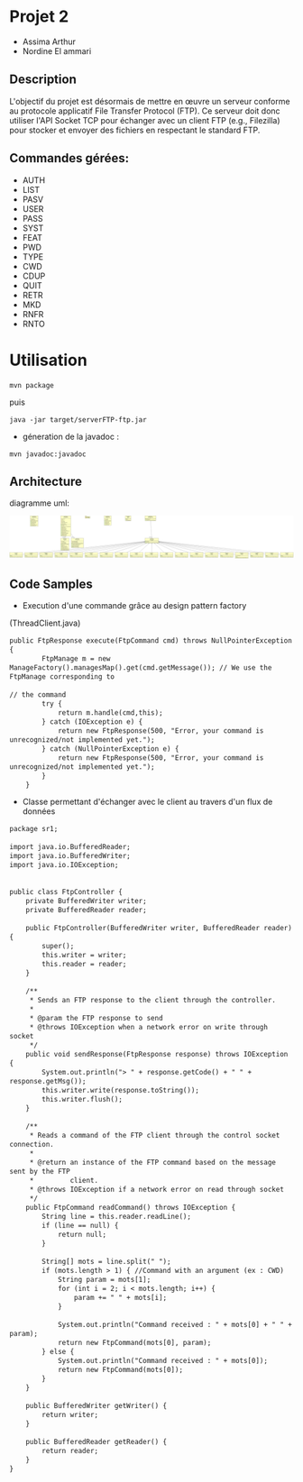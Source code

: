 # Projet 2

- Assima Arthur
- Nordine El ammari

## Description 

L'objectif du projet est désormais de mettre en œuvre un serveur conforme au protocole applicatif File Transfer Protocol (FTP). Ce serveur doit donc utiliser l'API Socket TCP pour échanger avec un client FTP (e.g., Filezilla) pour stocker et envoyer des fichiers en respectant le standard FTP.

## Commandes gérées:

- AUTH
- LIST
- PASV
- USER
- PASS
- SYST
- FEAT
- PWD
- TYPE 
- CWD
- CDUP
- QUIT
- RETR
- MKD
- RNFR
- RNTO

# Utilisation 

```code
mvn package
```

puis

```code
java -jar target/serverFTP-ftp.jar
```

- géneration de la javadoc :

```code
mvn javadoc:javadoc
```

## Architecture

diagramme uml:

![](ftp.jpg)


## Code Samples

- Execution d'une commande grâce au design pattern factory


(ThreadClient.java)
```code
public FtpResponse execute(FtpCommand cmd) throws NullPointerException {
		FtpManage m = new ManageFactory().managesMap().get(cmd.getMessage()); // We use the FtpManage corresponding to
																				// the command
		try {
			return m.handle(cmd,this);			
		} catch (IOException e) {
			return new FtpResponse(500, "Error, your command is unrecognized/not implemented yet.");
		} catch (NullPointerException e) {
			return new FtpResponse(500, "Error, your command is unrecognized/not implemented yet.");
		}
	}
```

- Classe permettant d'échanger avec le client au travers d'un flux de données

```code
package sr1;

import java.io.BufferedReader;
import java.io.BufferedWriter;
import java.io.IOException;


public class FtpController {
	private BufferedWriter writer;
	private BufferedReader reader;

	public FtpController(BufferedWriter writer, BufferedReader reader) {
		super();
		this.writer = writer;
		this.reader = reader;
	}

	/**
	 * Sends an FTP response to the client through the controller.
	 * 
	 * @param the FTP response to send
	 * @throws IOException when a network error on write through socket
	 */
	public void sendResponse(FtpResponse response) throws IOException {
		System.out.println("> " + response.getCode() + " " + response.getMsg());
		this.writer.write(response.toString());
		this.writer.flush();
	}

	/**
	 * Reads a command of the FTP client through the control socket connection.
	 * 
	 * @return an instance of the FTP command based on the message sent by the FTP
	 *         client.
	 * @throws IOException if a network error on read through socket
	 */
	public FtpCommand readCommand() throws IOException {
		String line = this.reader.readLine();
		if (line == null) {
			return null;
		}

		String[] mots = line.split(" ");
		if (mots.length > 1) { //Command with an argument (ex : CWD)
			String param = mots[1];
			for (int i = 2; i < mots.length; i++) {
				param += " " + mots[i];
			}

			System.out.println("Command received : " + mots[0] + " " + param);
			return new FtpCommand(mots[0], param);
		} else {
			System.out.println("Command received : " + mots[0]);
			return new FtpCommand(mots[0]);
		}
	}

	public BufferedWriter getWriter() {
		return writer;
	}

	public BufferedReader getReader() {
		return reader;
	}
}
```
